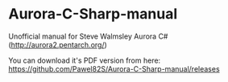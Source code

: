 # Aurora-C-Sharp-manual
Unofficial manual for Steve Walmsley Aurora C# (http://aurora2.pentarch.org/)

You can download it's PDF version from here:
https://github.com/Pawel82S/Aurora-C-Sharp-manual/releases
